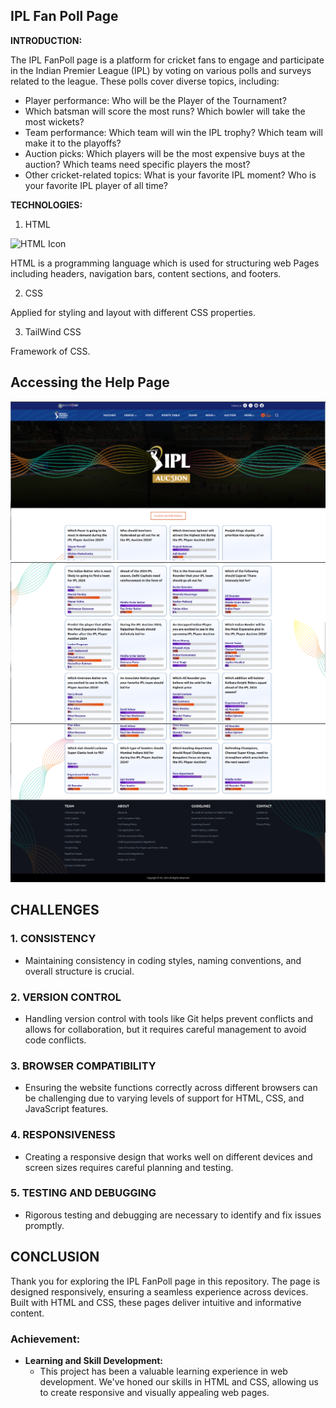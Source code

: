 ## IPL Fan Poll Page

**INTRODUCTION:**

The IPL FanPoll page is a platform for cricket fans to engage and participate in the Indian Premier League (IPL) by voting on various polls and surveys related to the league. These polls cover diverse topics, including:

- Player performance: Who will be the Player of the Tournament?
- Which batsman will score the most runs? Which bowler will take the most wickets?
- Team performance: Which team will win the IPL trophy? Which team will make it to the playoffs?
- Auction picks: Which players will be the most expensive buys at the auction? Which teams need specific players the most?
- Other cricket-related topics: What is your favorite IPL moment? Who is your favorite IPL player of all time?

**TECHNOLOGIES:**

1. HTML

![HTML Icon](https://banner2.cleanpng.com/20190125/wpj/kisspng-computer-icons-html5-scalable-vector-graphics-port-socialpack-chocolate-icon-5c4b3bbcb7d671.680718971548434364753.jpg)

HTML is a programming language which is used for structuring web Pages including headers, navigation bars, content sections, and footers.

2. CSS

Applied for styling and layout with different CSS properties.

3. TailWind CSS

Framework of CSS.

## Accessing the Help Page

![FanPoll Page 1](./1.png)
![FanPoll](./2.png)
![FanPoll](./3.png)

## CHALLENGES

### 1. CONSISTENCY

- Maintaining consistency in coding styles, naming conventions, and overall structure is crucial.

### 2. VERSION CONTROL

- Handling version control with tools like Git helps prevent conflicts and allows for collaboration, but it requires careful management to avoid code conflicts.

### 3. BROWSER COMPATIBILITY

- Ensuring the website functions correctly across different browsers can be challenging due to varying levels of support for HTML, CSS, and JavaScript features.

### 4. RESPONSIVENESS

- Creating a responsive design that works well on different devices and screen sizes requires careful planning and testing.

### 5. TESTING AND DEBUGGING

- Rigorous testing and debugging are necessary to identify and fix issues promptly.

## CONCLUSION

Thank you for exploring the IPL FanPoll page in this repository. The page is designed responsively, ensuring a seamless experience across devices. Built with HTML and CSS, these pages deliver intuitive and informative content.

### Achievement:

- **Learning and Skill Development:**
  - This project has been a valuable learning experience in web development. We've honed our skills in HTML and CSS, allowing us to create responsive and visually appealing web pages.
